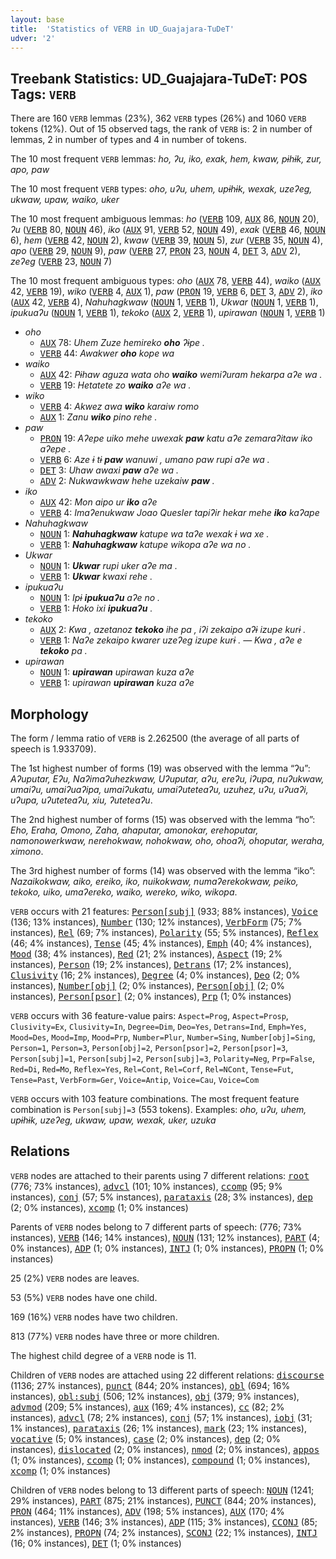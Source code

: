 ```yaml
---
layout: base
title:  'Statistics of VERB in UD_Guajajara-TuDeT'
udver: '2'
---
```


## Treebank Statistics: UD_Guajajara-TuDeT: POS Tags: `VERB`

There are 160 `VERB` lemmas (23%), 362 `VERB` types (26%) and 1060 `VERB` tokens (12%).
Out of 15 observed tags, the rank of `VERB` is: 2 in number of lemmas, 2 in number of types and 4 in number of tokens.

The 10 most frequent `VERB` lemmas: <em>ho, ʔu, iko, exak, hem, kwaw, pɨhɨk, zur, apo, paw</em>

The 10 most frequent `VERB` types:  <em>oho, uʔu, uhem, upɨhɨk, wexak, uzeʔeg, ukwaw, upaw, waiko, uker</em>

The 10 most frequent ambiguous lemmas: <em>ho</em> (<tt><a href="gub_tudet-pos-VERB.html">VERB</a></tt> 109, <tt><a href="gub_tudet-pos-AUX.html">AUX</a></tt> 86, <tt><a href="gub_tudet-pos-NOUN.html">NOUN</a></tt> 20), <em>ʔu</em> (<tt><a href="gub_tudet-pos-VERB.html">VERB</a></tt> 80, <tt><a href="gub_tudet-pos-NOUN.html">NOUN</a></tt> 46), <em>iko</em> (<tt><a href="gub_tudet-pos-AUX.html">AUX</a></tt> 91, <tt><a href="gub_tudet-pos-VERB.html">VERB</a></tt> 52, <tt><a href="gub_tudet-pos-NOUN.html">NOUN</a></tt> 49), <em>exak</em> (<tt><a href="gub_tudet-pos-VERB.html">VERB</a></tt> 46, <tt><a href="gub_tudet-pos-NOUN.html">NOUN</a></tt> 6), <em>hem</em> (<tt><a href="gub_tudet-pos-VERB.html">VERB</a></tt> 42, <tt><a href="gub_tudet-pos-NOUN.html">NOUN</a></tt> 2), <em>kwaw</em> (<tt><a href="gub_tudet-pos-VERB.html">VERB</a></tt> 39, <tt><a href="gub_tudet-pos-NOUN.html">NOUN</a></tt> 5), <em>zur</em> (<tt><a href="gub_tudet-pos-VERB.html">VERB</a></tt> 35, <tt><a href="gub_tudet-pos-NOUN.html">NOUN</a></tt> 4), <em>apo</em> (<tt><a href="gub_tudet-pos-VERB.html">VERB</a></tt> 29, <tt><a href="gub_tudet-pos-NOUN.html">NOUN</a></tt> 9), <em>paw</em> (<tt><a href="gub_tudet-pos-VERB.html">VERB</a></tt> 27, <tt><a href="gub_tudet-pos-PRON.html">PRON</a></tt> 23, <tt><a href="gub_tudet-pos-NOUN.html">NOUN</a></tt> 4, <tt><a href="gub_tudet-pos-DET.html">DET</a></tt> 3, <tt><a href="gub_tudet-pos-ADV.html">ADV</a></tt> 2), <em>zeʔeg</em> (<tt><a href="gub_tudet-pos-VERB.html">VERB</a></tt> 23, <tt><a href="gub_tudet-pos-NOUN.html">NOUN</a></tt> 7)

The 10 most frequent ambiguous types:  <em>oho</em> (<tt><a href="gub_tudet-pos-AUX.html">AUX</a></tt> 78, <tt><a href="gub_tudet-pos-VERB.html">VERB</a></tt> 44), <em>waiko</em> (<tt><a href="gub_tudet-pos-AUX.html">AUX</a></tt> 42, <tt><a href="gub_tudet-pos-VERB.html">VERB</a></tt> 19), <em>wiko</em> (<tt><a href="gub_tudet-pos-VERB.html">VERB</a></tt> 4, <tt><a href="gub_tudet-pos-AUX.html">AUX</a></tt> 1), <em>paw</em> (<tt><a href="gub_tudet-pos-PRON.html">PRON</a></tt> 19, <tt><a href="gub_tudet-pos-VERB.html">VERB</a></tt> 6, <tt><a href="gub_tudet-pos-DET.html">DET</a></tt> 3, <tt><a href="gub_tudet-pos-ADV.html">ADV</a></tt> 2), <em>iko</em> (<tt><a href="gub_tudet-pos-AUX.html">AUX</a></tt> 42, <tt><a href="gub_tudet-pos-VERB.html">VERB</a></tt> 4), <em>Nahuhagkwaw</em> (<tt><a href="gub_tudet-pos-NOUN.html">NOUN</a></tt> 1, <tt><a href="gub_tudet-pos-VERB.html">VERB</a></tt> 1), <em>Ukwar</em> (<tt><a href="gub_tudet-pos-NOUN.html">NOUN</a></tt> 1, <tt><a href="gub_tudet-pos-VERB.html">VERB</a></tt> 1), <em>ipukuaʔu</em> (<tt><a href="gub_tudet-pos-NOUN.html">NOUN</a></tt> 1, <tt><a href="gub_tudet-pos-VERB.html">VERB</a></tt> 1), <em>tekoko</em> (<tt><a href="gub_tudet-pos-AUX.html">AUX</a></tt> 2, <tt><a href="gub_tudet-pos-VERB.html">VERB</a></tt> 1), <em>upirawan</em> (<tt><a href="gub_tudet-pos-NOUN.html">NOUN</a></tt> 1, <tt><a href="gub_tudet-pos-VERB.html">VERB</a></tt> 1)


* <em>oho</em>
  * <tt><a href="gub_tudet-pos-AUX.html">AUX</a></tt> 78: <em>Uhem Zuze hemireko <b>oho</b> ʔɨpe .</em>
  * <tt><a href="gub_tudet-pos-VERB.html">VERB</a></tt> 44: <em>Awakwer <b>oho</b> kope wa</em>
* <em>waiko</em>
  * <tt><a href="gub_tudet-pos-AUX.html">AUX</a></tt> 42: <em>Pɨhaw aguza wata oho <b>waiko</b> wemiʔuram hekarpa aʔe wa .</em>
  * <tt><a href="gub_tudet-pos-VERB.html">VERB</a></tt> 19: <em>Hetatete zo <b>waiko</b> aʔe wa .</em>
* <em>wiko</em>
  * <tt><a href="gub_tudet-pos-VERB.html">VERB</a></tt> 4: <em>Akwez awa <b>wiko</b> karaiw romo</em>
  * <tt><a href="gub_tudet-pos-AUX.html">AUX</a></tt> 1: <em>Zanu <b>wiko</b> pino rehe .</em>
* <em>paw</em>
  * <tt><a href="gub_tudet-pos-PRON.html">PRON</a></tt> 19: <em>Aʔepe uiko mehe uwexak <b>paw</b> katu aʔe zemaraʔitaw iko aʔepe .</em>
  * <tt><a href="gub_tudet-pos-VERB.html">VERB</a></tt> 6: <em>Aze ɨ tɨ <b>paw</b> wanuwi , umano paw rupi aʔe wa .</em>
  * <tt><a href="gub_tudet-pos-DET.html">DET</a></tt> 3: <em>Uhaw awaxi <b>paw</b> aʔe wa .</em>
  * <tt><a href="gub_tudet-pos-ADV.html">ADV</a></tt> 2: <em>Nukwawkwaw hehe uzekaiw <b>paw</b> .</em>
* <em>iko</em>
  * <tt><a href="gub_tudet-pos-AUX.html">AUX</a></tt> 42: <em>Mon aipo ur <b>iko</b> aʔe</em>
  * <tt><a href="gub_tudet-pos-VERB.html">VERB</a></tt> 4: <em>Imaʔenukwaw Joao Quesler tapiʔir hekar mehe <b>iko</b> kaʔape</em>
* <em>Nahuhagkwaw</em>
  * <tt><a href="gub_tudet-pos-NOUN.html">NOUN</a></tt> 1: <em><b>Nahuhagkwaw</b> katupe wa taʔe wexak ɨ wa xe .</em>
  * <tt><a href="gub_tudet-pos-VERB.html">VERB</a></tt> 1: <em><b>Nahuhagkwaw</b> katupe wikopa aʔe wa no .</em>
* <em>Ukwar</em>
  * <tt><a href="gub_tudet-pos-NOUN.html">NOUN</a></tt> 1: <em><b>Ukwar</b> rupi uker aʔe ma .</em>
  * <tt><a href="gub_tudet-pos-VERB.html">VERB</a></tt> 1: <em><b>Ukwar</b> kwaxi rehe .</em>
* <em>ipukuaʔu</em>
  * <tt><a href="gub_tudet-pos-NOUN.html">NOUN</a></tt> 1: <em>Ipɨ <b>ipukuaʔu</b> aʔe no .</em>
  * <tt><a href="gub_tudet-pos-VERB.html">VERB</a></tt> 1: <em>Hoko ixi <b>ipukuaʔu</b> .</em>
* <em>tekoko</em>
  * <tt><a href="gub_tudet-pos-AUX.html">AUX</a></tt> 2: <em>Kwa , azetanoz <b>tekoko</b> ihe pa , iʔi zekaipo aʔɨ izupe kurɨ .</em>
  * <tt><a href="gub_tudet-pos-VERB.html">VERB</a></tt> 1: <em>Naʔe zekaipo kwarer uzeʔeg izupe kurɨ . — Kwa , aʔe e <b>tekoko</b> pa .</em>
* <em>upirawan</em>
  * <tt><a href="gub_tudet-pos-NOUN.html">NOUN</a></tt> 1: <em><b>upirawan</b> upirawan kuza aʔe</em>
  * <tt><a href="gub_tudet-pos-VERB.html">VERB</a></tt> 1: <em>upirawan <b>upirawan</b> kuza aʔe</em>

## Morphology

The form / lemma ratio of `VERB` is 2.262500 (the average of all parts of speech is 1.933709).

The 1st highest number of forms (19) was observed with the lemma “ʔu”: <em>Aʔuputar, Eʔu, Naʔimaʔuhezkwaw, Uʔuputar, aʔu, ereʔu, iʔupa, nuʔukwaw, umaiʔu, umaiʔuaʔipa, umaiʔukatu, umaiʔuteteaʔu, uzuhez, uʔu, uʔuaʔi, uʔupa, uʔuteteaʔu, xiu, ʔuteteaʔu</em>.

The 2nd highest number of forms (15) was observed with the lemma “ho”: <em>Eho, Eraha, Omono, Zaha, ahaputar, amonokar, erehoputar, namonowerkwaw, nerehokwaw, nohokwaw, oho, ohoaʔi, ohoputar, weraha, ximono</em>.

The 3rd highest number of forms (14) was observed with the lemma “iko”: <em>Nazaikokwaw, aiko, ereiko, iko, nuikokwaw, numaʔerekokwaw, peiko, tekoko, uiko, umaʔereko, waiko, wereko, wiko, wikopa</em>.

`VERB` occurs with 21 features: <tt><a href="gub_tudet-feat-Person-subj.html">Person[subj]</a></tt> (933; 88% instances), <tt><a href="gub_tudet-feat-Voice.html">Voice</a></tt> (136; 13% instances), <tt><a href="gub_tudet-feat-Number.html">Number</a></tt> (130; 12% instances), <tt><a href="gub_tudet-feat-VerbForm.html">VerbForm</a></tt> (75; 7% instances), <tt><a href="gub_tudet-feat-Rel.html">Rel</a></tt> (69; 7% instances), <tt><a href="gub_tudet-feat-Polarity.html">Polarity</a></tt> (55; 5% instances), <tt><a href="gub_tudet-feat-Reflex.html">Reflex</a></tt> (46; 4% instances), <tt><a href="gub_tudet-feat-Tense.html">Tense</a></tt> (45; 4% instances), <tt><a href="gub_tudet-feat-Emph.html">Emph</a></tt> (40; 4% instances), <tt><a href="gub_tudet-feat-Mood.html">Mood</a></tt> (38; 4% instances), <tt><a href="gub_tudet-feat-Red.html">Red</a></tt> (21; 2% instances), <tt><a href="gub_tudet-feat-Aspect.html">Aspect</a></tt> (19; 2% instances), <tt><a href="gub_tudet-feat-Person.html">Person</a></tt> (19; 2% instances), <tt><a href="gub_tudet-feat-Detrans.html">Detrans</a></tt> (17; 2% instances), <tt><a href="gub_tudet-feat-Clusivity.html">Clusivity</a></tt> (16; 2% instances), <tt><a href="gub_tudet-feat-Degree.html">Degree</a></tt> (4; 0% instances), <tt><a href="gub_tudet-feat-Deo.html">Deo</a></tt> (2; 0% instances), <tt><a href="gub_tudet-feat-Number-obj.html">Number[obj]</a></tt> (2; 0% instances), <tt><a href="gub_tudet-feat-Person-obj.html">Person[obj]</a></tt> (2; 0% instances), <tt><a href="gub_tudet-feat-Person-psor.html">Person[psor]</a></tt> (2; 0% instances), <tt><a href="gub_tudet-feat-Prp.html">Prp</a></tt> (1; 0% instances)

`VERB` occurs with 36 feature-value pairs: `Aspect=Prog`, `Aspect=Prosp`, `Clusivity=Ex`, `Clusivity=In`, `Degree=Dim`, `Deo=Yes`, `Detrans=Ind`, `Emph=Yes`, `Mood=Des`, `Mood=Imp`, `Mood=Prp`, `Number=Plur`, `Number=Sing`, `Number[obj]=Sing`, `Person=1`, `Person=3`, `Person[obj]=2`, `Person[psor]=2`, `Person[psor]=3`, `Person[subj]=1`, `Person[subj]=2`, `Person[subj]=3`, `Polarity=Neg`, `Prp=False`, `Red=Di`, `Red=Mo`, `Reflex=Yes`, `Rel=Cont`, `Rel=Corf`, `Rel=NCont`, `Tense=Fut`, `Tense=Past`, `VerbForm=Ger`, `Voice=Antip`, `Voice=Cau`, `Voice=Com`

`VERB` occurs with 103 feature combinations.
The most frequent feature combination is `Person[subj]=3` (553 tokens).
Examples: <em>oho, uʔu, uhem, upɨhɨk, uzeʔeg, ukwaw, upaw, wexak, uker, uzuka</em>


## Relations

`VERB` nodes are attached to their parents using 7 different relations: <tt><a href="gub_tudet-dep-root.html">root</a></tt> (776; 73% instances), <tt><a href="gub_tudet-dep-advcl.html">advcl</a></tt> (101; 10% instances), <tt><a href="gub_tudet-dep-ccomp.html">ccomp</a></tt> (95; 9% instances), <tt><a href="gub_tudet-dep-conj.html">conj</a></tt> (57; 5% instances), <tt><a href="gub_tudet-dep-parataxis.html">parataxis</a></tt> (28; 3% instances), <tt><a href="gub_tudet-dep-dep.html">dep</a></tt> (2; 0% instances), <tt><a href="gub_tudet-dep-xcomp.html">xcomp</a></tt> (1; 0% instances)

Parents of `VERB` nodes belong to 7 different parts of speech:  (776; 73% instances), <tt><a href="gub_tudet-pos-VERB.html">VERB</a></tt> (146; 14% instances), <tt><a href="gub_tudet-pos-NOUN.html">NOUN</a></tt> (131; 12% instances), <tt><a href="gub_tudet-pos-PART.html">PART</a></tt> (4; 0% instances), <tt><a href="gub_tudet-pos-ADP.html">ADP</a></tt> (1; 0% instances), <tt><a href="gub_tudet-pos-INTJ.html">INTJ</a></tt> (1; 0% instances), <tt><a href="gub_tudet-pos-PROPN.html">PROPN</a></tt> (1; 0% instances)

25 (2%) `VERB` nodes are leaves.

53 (5%) `VERB` nodes have one child.

169 (16%) `VERB` nodes have two children.

813 (77%) `VERB` nodes have three or more children.

The highest child degree of a `VERB` node is 11.

Children of `VERB` nodes are attached using 22 different relations: <tt><a href="gub_tudet-dep-discourse.html">discourse</a></tt> (1136; 27% instances), <tt><a href="gub_tudet-dep-punct.html">punct</a></tt> (844; 20% instances), <tt><a href="gub_tudet-dep-obl.html">obl</a></tt> (694; 16% instances), <tt><a href="gub_tudet-dep-obl-subj.html">obl:subj</a></tt> (506; 12% instances), <tt><a href="gub_tudet-dep-obj.html">obj</a></tt> (379; 9% instances), <tt><a href="gub_tudet-dep-advmod.html">advmod</a></tt> (209; 5% instances), <tt><a href="gub_tudet-dep-aux.html">aux</a></tt> (169; 4% instances), <tt><a href="gub_tudet-dep-cc.html">cc</a></tt> (82; 2% instances), <tt><a href="gub_tudet-dep-advcl.html">advcl</a></tt> (78; 2% instances), <tt><a href="gub_tudet-dep-conj.html">conj</a></tt> (57; 1% instances), <tt><a href="gub_tudet-dep-iobj.html">iobj</a></tt> (31; 1% instances), <tt><a href="gub_tudet-dep-parataxis.html">parataxis</a></tt> (26; 1% instances), <tt><a href="gub_tudet-dep-mark.html">mark</a></tt> (23; 1% instances), <tt><a href="gub_tudet-dep-vocative.html">vocative</a></tt> (5; 0% instances), <tt><a href="gub_tudet-dep-case.html">case</a></tt> (2; 0% instances), <tt><a href="gub_tudet-dep-dep.html">dep</a></tt> (2; 0% instances), <tt><a href="gub_tudet-dep-dislocated.html">dislocated</a></tt> (2; 0% instances), <tt><a href="gub_tudet-dep-nmod.html">nmod</a></tt> (2; 0% instances), <tt><a href="gub_tudet-dep-appos.html">appos</a></tt> (1; 0% instances), <tt><a href="gub_tudet-dep-ccomp.html">ccomp</a></tt> (1; 0% instances), <tt><a href="gub_tudet-dep-compound.html">compound</a></tt> (1; 0% instances), <tt><a href="gub_tudet-dep-xcomp.html">xcomp</a></tt> (1; 0% instances)

Children of `VERB` nodes belong to 13 different parts of speech: <tt><a href="gub_tudet-pos-NOUN.html">NOUN</a></tt> (1241; 29% instances), <tt><a href="gub_tudet-pos-PART.html">PART</a></tt> (875; 21% instances), <tt><a href="gub_tudet-pos-PUNCT.html">PUNCT</a></tt> (844; 20% instances), <tt><a href="gub_tudet-pos-PRON.html">PRON</a></tt> (464; 11% instances), <tt><a href="gub_tudet-pos-ADV.html">ADV</a></tt> (198; 5% instances), <tt><a href="gub_tudet-pos-AUX.html">AUX</a></tt> (170; 4% instances), <tt><a href="gub_tudet-pos-VERB.html">VERB</a></tt> (146; 3% instances), <tt><a href="gub_tudet-pos-ADP.html">ADP</a></tt> (115; 3% instances), <tt><a href="gub_tudet-pos-CCONJ.html">CCONJ</a></tt> (85; 2% instances), <tt><a href="gub_tudet-pos-PROPN.html">PROPN</a></tt> (74; 2% instances), <tt><a href="gub_tudet-pos-SCONJ.html">SCONJ</a></tt> (22; 1% instances), <tt><a href="gub_tudet-pos-INTJ.html">INTJ</a></tt> (16; 0% instances), <tt><a href="gub_tudet-pos-DET.html">DET</a></tt> (1; 0% instances)

